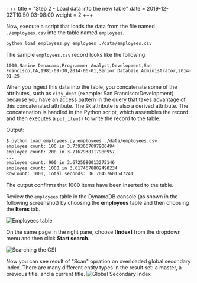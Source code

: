 +++
title = "Step 2 - Load data into the new table"
date = 2019-12-02T10:50:03-08:00
weight = 2
+++


Now, execute a script that loads the data from the file named `./employees.csv` into the table named `employees`.

```bash
python load_employees.py employees ./data/employees.csv
```

The sample `employees.csv` record looks like the following:
```csv
1000,Nanine Denacamp,Programmer Analyst,Development,San Francisco,CA,1981-09-30,2014-06-01,Senior Database Administrator,2014-01-25
```
When you ingest this data into the table, you concatenate some of the attributes, such as `city_dept` (example: San Francisco:Development) because you have an access pattern in the query that takes advantage of this concatenated attribute. The `SK` attribute is also a derived attribute. The concatenation is handled in the Python script, which assembles the record and then executes a `put_item()` to write the record to the table.

Output:
```txt
$ python load_employees.py employees ./data/employees.csv
employee count: 100 in 3.7393667697906494
employee count: 200 in 3.7162938117980957
...
employee count: 900 in 3.6725080013275146
employee count: 1000 in 3.6174678802490234
RowCount: 1000, Total seconds: 36.70457601547241
```
The output confirms that 1000 items have been inserted to the table. 

Review the `employees` table in the DynamoDB console (as shown in the following screenshot) by choosing the **employees** table and then choosing the **Items** tab.

![Employees table](/images/awsconsole4a.png)


On the same page in the right pane, choose **[Index]** from the dropdown menu and then click **Start search**.

![Searching the GSI](/images/awsconsole5.png)

Now you can see result of "Scan" opration on overloaded global secondary index. There are many different entity types in the result set: a master, a previous title, and a current title.
![Global Secondary Index](/images/awsconsole6.png)
